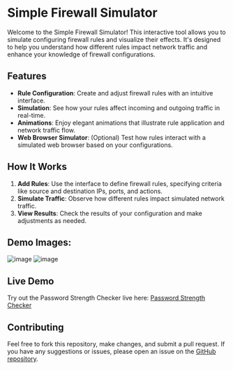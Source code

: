 # Simple Firewall Simulator

Welcome to the Simple Firewall Simulator! This interactive tool allows you to simulate configuring firewall rules and visualize their effects. It's designed to help you understand how different rules impact network traffic and enhance your knowledge of firewall configurations.

## Features

- **Rule Configuration**: Create and adjust firewall rules with an intuitive interface.
- **Simulation**: See how your rules affect incoming and outgoing traffic in real-time.
- **Animations**: Enjoy elegant animations that illustrate rule application and network traffic flow.
- **Web Browser Simulator**: (Optional) Test how rules interact with a simulated web browser based on your configurations.

## How It Works

1. **Add Rules**: Use the interface to define firewall rules, specifying criteria like source and destination IPs, ports, and actions.
2. **Simulate Traffic**: Observe how different rules impact simulated network traffic.
3. **View Results**: Check the results of your configuration and make adjustments as needed.

## Demo Images: 
![image](https://github.com/user-attachments/assets/56849f7b-0c82-40fe-8cf3-85d747cbb967)
![image](https://github.com/user-attachments/assets/c0378c6f-96ba-4c2c-91ba-0f9df394be11)

## Live Demo

Try out the Password Strength Checker live here: [Password Strength Checker](https://khaleelsyed8.github.io/Simple-Firewall-Simulator/)

## Contributing

Feel free to fork this repository, make changes, and submit a pull request. If you have any suggestions or issues, please open an issue on the [GitHub repository](https://khaleelsyed8.github.io/Simple-Firewall-Simulator/).

